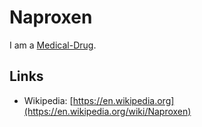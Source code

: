 # Naproxen

I am a [Medical-Drug](800007.md).

## Links

- Wikipedia: [https://en.wikipedia.org](https://en.wikipedia.org/wiki/Naproxen)
